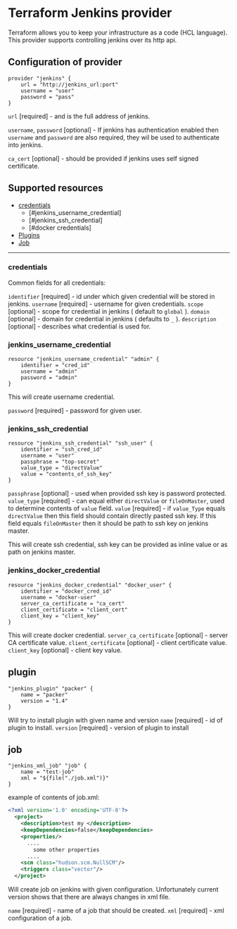 # Terraform Jenkins provider

Terraform allows you to keep your infrastructure as a code (HCL language).
This provider supports controlling jenkins over its http api.

## Configuration of provider

```hcl
provider "jenkins" {
    url = "http://jenkins_url:port"
    username = "user"
    password = "pass"
}
```

`url` [required] - and is the full address of jenkins.

`username`, `password` [optional] - If jenkins has authentication enabled then `username` and `password` are also required, they wil be used to authenticate into jenkins.

`ca_cert` [optional] - should be provided if jenkins uses self signed certificate.

## Supported resources

* [credentials](#credentials)
  * [#jenkins_username_credential]
  * [#jenkins_ssh_credential]
  * [#docker credentials]
* [Plugins](#plugin)
* [Job](#job)

---

### credentials

Common fields for all credentials:

`identifier` [required] - id under which given credential will be stored in jenkins.
`username` [required] - username for given credentials.
`scope` [optional] - scope for credential in jenkins ( default to `global` ).
`domain` [optional] - domain for credential in jenkins ( defaults to `_` ).
`description` [optional] - describes what credential is used for.

### jenkins_username_credential

```hcl
resource "jenkins_username_credential" "admin" {
    identifier = "cred_id"
    username = "admin"
    password = "admin"
}
```

This will create username credential.

`password` [required] - password for given user.

### jenkins_ssh_credential

```hcl
resource "jenkins_ssh_credential" "ssh_user" {
    identifier = "ssh_cred_id"
    username = "user"
    passphrase = "top-secret"
    value_type = "directValue"
    value = "contents_of_ssh_key"
}
```

`passphrase` [optional] - used when provided ssh key is password protected.
`value_type` [required] - can equal either `directValue` or `fileOnMaster`, used to determine contents of `value` field.
`value` [required] - if `value_Type` equals  `directValue` then this field should contain directly pasted ssh key. If this field equals `fileOnMaster` then it should be path to ssh key on jenkins master.

This will create ssh credential, ssh key can be provided as inline value or as path on jenkins master.

### jenkins_docker_credential

```hcl
resource "jenkins_docker_credential" "docker_user" {
    identifier = "docker_cred_id"
    username = "docker-user"
    server_ca_certificate = "ca_cert"
    client_certificate = "client_cert"
    client_key = "client_key"
}
```

This will create docker credential.
`server_ca_certificate` [optional] - server CA certificate value.
`client_certificate` [optional] - client certificate value.
`client_key` [optional] - client key value.


## plugin

```hcl
"jenkins_plugin" "packer" {
    name = "packer"
    version = "1.4"
}
```

Will try to install plugin with given name and version
`name` [required] - id of plugin to install.
`version` [required] - version of plugin to install

## job

```hcl
"jenkins_xml_job" "job" {
    name = "test-job"
    xml = "${file("./job.xml")}"
}
```

example of contents of job.xml:

```xml
<?xml version='1.0' encoding='UTF-8'?>
  <project>
    <description>test my </description>
    <keepDependencies>false</keepDependencies>
    <properties/>
      ....
        some other properties
      ....
    <scm class="hudson.scm.NullSCM"/>
    <triggers class="vector"/>
  </project>
```

Will create job on jenkins with given configuration. Unfortunately current version shows that there are always changes in xml file.

`name` [required] - name of a job that should be created.
`xml` [required] - xml configuration of a job.